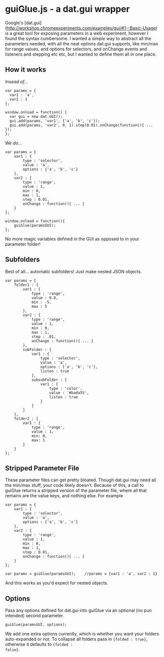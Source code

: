 guiGlue.js - a dat.gui wrapper
================================

Google's [dat.gui] (http://workshop.chromeexperiments.com/examples/gui/#1--Basic-Usage) is a great tool for exposing parameters in a web experiment, however I found the syntax cumbersome. I wanted a simple way to abstract all the parameters needed, with all the neat options dat.gui supports, like min/max for range values, and options for selectors, and onChange events and listeners and stepping etc etc, but I wanted to define them all in one place.

How it works
--------------------------------

*Insead of...*

	var params = {
	  var1 : 'a',
	  var2 : 1
	};

	window.onload = function() {
	  var gui = new dat.GUI();
	  gui.add(params, 'var1', {'a', 'b', 'c'});
	  gui.add(params, 'var2', 0, 1).step(0.01).onChange(function(){ ... });
	};

*We do...*

	var params = {
		var1 : {
			type : 'selector',
			value : 'a',
			options : {'a', 'b', 'c'}
		},
		var2 : {
			type : 'range',
			value : 1,
			min : 0,
			max : 1,
			step : 0.01,
			onChange : function(){ ... }
		}
	};

	window.onload = function(){
		guiGlue(paramsGUI);
	};

No more magic variables defined in the GUI as opposed to in your parameter folder!

Subfolders
-------------------------------------

Best of all... automatic subfolders! Just make nested JSON objects.

	var params = {
		folder1 : {
			var1 : {
				type : 'range',
				value : 0.8,
				min : -5,
				max : 5
			},
			var2 : {
				type : 'range',
				value : 1,
				min : 0,
				max : 1,
				step : .01,
				onChange : function(){ ... }
			},
			subFolder : {
				var1 : {
					type : 'selector',
					value : 'a',
					options : ['a', 'b', 'c'],
					listen : true
				},
				subsubFolder : {
					var1 : {
						type : 'color',
						value : '#bada55',
						listen : true
					}
				}			
			}
		},
		folder2 : {
			var1 : {
				type : 'range',
				value : 1,
				min: 0,
				max: 1
			}
		}	
	};

Stripped Parameter File
-----------------------------------

These parameter files can get pretty bloated. Though dat.gui may need all the min/max stuff, your code likely doesn't. Because of this, a call to guiGlue returns a stripped version of the parameter file, where all that remains are the value keys, and nothing else. For example

	var params = {
		var1 : {
			type : 'selector',
			value : 'a',
			options : {'a', 'b', 'c'}
		},
		var2 : {
			type : 'range',
			value : 1,
			min : 0,
			max : 1,
			step : 0.01,
			onChange : function(){ ... }
		}
	};

	var params = guiGlue(paramsGUI);	//params = {var1 : 'a', var2 : 1}

And this works as you'd expect for nested objects.

Options
-----------------------------------

Pass any options defined for dat.gui into guiGlue via an optional (no pun intended) second parameter.

	guiGlue(paramsGUI, options);

We add one extra options currently, which is whether you want your folders auto-expanded or not. To collapse all folders pass in <code>{folded : true}</code>, otherwise it defaults to <code>{folded : false}</code>.

